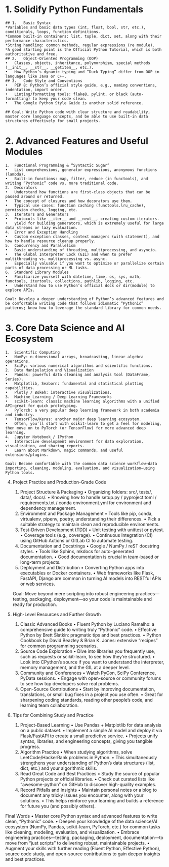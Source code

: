 # 1. Solidify Python Fundamentals
	## 1.	Basic Syntax
	*Variables and basic data types (int, float, bool, str, etc.), conditionals, loops, function definitions.
	*Common built-in containers: list, tuple, dict, set, along with their performance characteristics.
	*String handling: common methods, regular expressions (re module).
	*A good starting point is the Official Python Tutorial, which is both authoritative and free.
	## 2.	Object-Oriented Programming (OOP)
	•	Classes, objects, inheritance, polymorphism, special methods (__init__, __str__, __getitem__, etc.).
	•	How Python’s dynamic typing and “Duck Typing” differ from OOP in languages like Java or C++.
	## 3.	Code Style and Conventions
	•	PEP 8: Python’s official style guide, e.g., naming conventions, indentation, import order.
	•	Linting/formatting tools: flake8, pylint, or black (auto-formatting) to keep your code clean.
	•	The Google Python Style Guide is another solid reference.

	## Goal: Write Python code with clear structure and readability, master core language concepts, and be able to use built-in data structures effectively for small projects.

# 2. Advanced Features and Useful Modules
	1.	Functional Programming & “Syntactic Sugar”
	•	List comprehensions, generator expressions, anonymous functions (lambda).
	•	Built-in functions: map, filter, reduce (in functools), and writing “Pythonic” code vs. more traditional code.
	2.	Decorators
	•	Understand how functions are first-class objects that can be passed around or returned.
	•	The concept of closures and how decorators use them.
	•	Typical use cases: function caching (functools.lru_cache), permission checks, logging, etc.
	3.	Iterators and Generators
	•	Protocols like __iter__ and __next__, creating custom iterators.
	•	yield for building generators, which is extremely useful for large data streams or lazy evaluation.
	4.	Error and Exception Handling
	•	Custom exception classes, context managers (with statement), and how to handle resource cleanup properly.
	5.	Concurrency and Parallelism
	•	Basic understanding of threading, multiprocessing, and asyncio.
	•	The Global Interpreter Lock (GIL) and when to prefer multithreading vs. multiprocessing vs. async.
	•	Especially valuable if you want to optimize or parallelize certain parts of data processing or ML tasks.
	6.	Standard Library Modules
	•	Familiarize yourself with datetime, time, os, sys, math, functools, itertools, collections, pathlib, logging, etc.
	•	Understand how to use Python’s official docs or dir(module) to explore APIs.

	Goal: Develop a deeper understanding of Python’s advanced features and be comfortable writing code that follows idiomatic “Pythonic” patterns; know how to leverage the standard library for common needs.

# 3. Core Data Science and AI Ecosystem
	1.	Scientific Computing
	•	NumPy: n-dimensional arrays, broadcasting, linear algebra operations.
	•	SciPy: various numerical algorithms and scientific functions.
	2.	Data Manipulation and Visualization
	•	Pandas: powerful data cleaning and analysis tool (DataFrame, Series).
	•	Matplotlib, Seaborn: fundamental and statistical plotting capabilities.
	•	Plotly / Bokeh: interactive visualizations.
	3.	Machine Learning / Deep Learning Frameworks
	•	scikit-learn: classic machine learning algorithms with a unified API—great for quick prototyping.
	•	PyTorch: a very popular deep learning framework in both academia and industry.
	•	TensorFlow/Keras: another major deep learning ecosystem.
	•	Often, you’ll start with scikit-learn to get a feel for modeling, then move on to PyTorch (or TensorFlow) for more advanced deep learning.
	4.	Jupyter Notebook / IPython
	•	Interactive development environment for data exploration, visualization, and sharing reports.
	•	Learn about Markdown, magic commands, and useful extensions/plugins.

	Goal: Become comfortable with the common data science workflow—data importing, cleaning, modeling, evaluation, and visualization—using Python tools.

4. Project Practice and Production-Grade Code
	1.	Project Structure & Packaging
	•	Organizing folders: src/, tests/, data/, docs/.
	•	Knowing how to handle setup.py / pyproject.toml / requirements.txt / conda environment.yml for environment and dependency management.
	2.	Environment and Package Management
	•	Tools like pip, conda, virtualenv, pipenv, poetry, understanding their differences.
	•	Pick a suitable strategy to maintain clean and reproducible environments.
	3.	Test-Driven Development (TDD)
	•	Unit testing with unittest or pytest.
	•	Coverage tools (e.g., coverage).
	•	Continuous Integration (CI) using GitHub Actions or GitLab CI to automate testing.
	4.	Documentation and Docstrings
	•	Google / NumPy / reST docstring styles.
	•	Tools like Sphinx, mkdocs for auto-generated documentation.
	•	Good documentation is crucial in team-based or long-term projects.
	5.	Deployment and Distribution
	•	Converting Python apps into executables or Docker containers.
	•	Web frameworks like Flask, FastAPI, Django are common in turning AI models into RESTful APIs or web services.

	Goal: Move beyond mere scripting into robust engineering practices—testing, packaging, deployment—so your code is maintainable and ready for production.

5. High-Level Resources and Further Growth
	1.	Classic Advanced Books
	•	Fluent Python by Luciano Ramalho: a comprehensive guide to writing truly “Pythonic” code.
	•	Effective Python by Brett Slatkin: pragmatic tips and best practices.
	•	Python Cookbook by David Beazley & Brian K. Jones: extensive “recipes” for common programming scenarios.
	2.	Source Code Exploration
	•	Dive into libraries you frequently use, such as requests or scikit-learn, to see how they’re structured.
	•	Look into CPython’s source if you want to understand the interpreter, memory management, and the GIL at a deeper level.
	3.	Community and Conferences
	•	Watch PyCon, SciPy Conference, PyData sessions.
	•	Engage with open-source or community forums to see how top developers solve real problems.
	4.	Open-Source Contributions
	•	Start by improving documentation, translations, or small bug fixes in a project you use often.
	•	Great for sharpening coding standards, reading other people’s code, and learning team collaboration.

6. Tips for Combining Study and Practice
	1.	Project-Based Learning
	•	Use Pandas + Matplotlib for data analysis on a public dataset.
	•	Implement a simple AI model and deploy it via Flask/FastAPI to create a small predictive service.
	•	Projects unify syntax, libraries, and engineering concepts, giving you tangible progress.
	2.	Algorithm Practice
	•	When studying algorithms, solve LeetCode/HackerRank problems in Python.
	•	This simultaneously strengthens your understanding of Python’s data structures (list, dict, etc.) and your algorithmic skills.
	3.	Read Great Code and Best Practices
	•	Study the source of popular Python projects or official libraries.
	•	Check out curated lists like “awesome-python” on GitHub to discover high-quality examples.
	4.	Record Pitfalls and Insights
	•	Maintain personal notes or a blog to document any tricky issues you encounter, along with your solutions.
	•	This helps reinforce your learning and builds a reference for future you (and possibly others).

Final Words
	•	Master core Python syntax and advanced features to write clean, “Pythonic” code.
	•	Deepen your knowledge of the data science/AI ecosystem (NumPy, Pandas, scikit-learn, PyTorch, etc.) for common tasks like cleaning, modeling, evaluation, and visualization.
	•	Embrace engineering practices—testing, packaging, deployment, documentation—to move from “just scripts” to delivering robust, maintainable projects.
	•	Augment your skills with further reading (Fluent Python, Effective Python), source code study, and open-source contributions to gain deeper insights and best practices.
